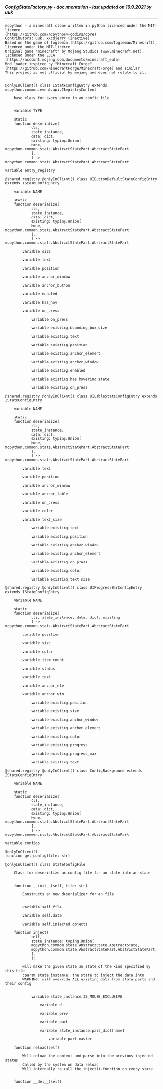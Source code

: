 ***ConfigStateFactory.py - documentation - last updated on 19.9.2021 by uuk***
___

    mcpython - a minecraft clone written in python licenced under the MIT-licence 
    (https://github.com/mcpython4-coding/core)
    Contributors: uuk, xkcdjerry (inactive)
    Based on the game of fogleman (https://github.com/fogleman/Minecraft), licenced under the MIT-licence
    Original game "minecraft" by Mojang Studios (www.minecraft.net), licenced under the EULA
    (https://account.mojang.com/documents/minecraft_eula)
    Mod loader inspired by "Minecraft Forge" (https://github.com/MinecraftForge/MinecraftForge) and similar
    This project is not official by mojang and does not relate to it.


    @onlyInClient() class IStateConfigEntry extends mcpython.common.event.api.IRegistryContent
        
        base class for every entry in an config file


        variable TYPE

        static
        function deserialize(
                cls,
                state_instance,
                data: dict,
                existing: typing.Union[
                None, mcpython.common.state.AbstractStatePart.AbstractStatePart
                ],
                ) -> mcpython.common.state.AbstractStatePart.AbstractStatePart:

    variable entry_registry

    @shared.registry @onlyInClient() class UIButtonDefaultStateConfigEntry extends IStateConfigEntry

        variable NAME

        static
        function deserialize(
                cls,
                state_instance,
                data: dict,
                existing: typing.Union[
                None, mcpython.common.state.AbstractStatePart.AbstractStatePart
                ],
                ) -> mcpython.common.state.AbstractStatePart.AbstractStatePart:

            variable size

            variable text

            variable position

            variable anchor_window

            variable anchor_button

            variable enabled

            variable has_hov

            variable on_press

                variable on_press

                variable existing.bounding_box_size

                variable existing.text

                variable existing.position

                variable existing.anchor_element

                variable existing.anchor_window

                variable existing.enabled

                variable existing.has_hovering_state

                variable existing.on_press

    @shared.registry @onlyInClient() class UILableStateConfigEntry extends IStateConfigEntry

        variable NAME

        static
        function deserialize(
                cls,
                state_instance,
                data: dict,
                existing: typing.Union[
                None, mcpython.common.state.AbstractStatePart.AbstractStatePart
                ],
                ) -> mcpython.common.state.AbstractStatePart.AbstractStatePart:

            variable text

            variable position

            variable anchor_window

            variable anchor_lable

            variable on_press

            variable color

            variable text_size

                variable existing.text

                variable existing.position

                variable existing.anchor_window

                variable existing.anchor_element

                variable existing.on_press

                variable existing.color

                variable existing.text_size

    @shared.registry @onlyInClient() class UIProgressBarConfigEntry extends IStateConfigEntry

        variable NAME

        static
        function deserialize(
                cls, state_instance, data: dict, existing
                ) -> mcpython.common.state.AbstractStatePart.AbstractStatePart:

            variable position

            variable size

            variable color

            variable item_count

            variable status

            variable text

            variable anchor_ele

            variable anchor_win

                variable existing.position

                variable existing.size

                variable existing.anchor_window

                variable existing.anchor_element

                variable existing.color

                variable existing.progress

                variable existing.progress_max

                variable existing.text

    @shared.registry @onlyInClient() class ConfigBackground extends IStateConfigEntry

        variable NAME

        static
        function deserialize(
                cls,
                state_instance,
                data: dict,
                existing: typing.Union[
                None, mcpython.common.state.AbstractStatePart.AbstractStatePart
                ],
                ) -> mcpython.common.state.AbstractStatePart.AbstractStatePart:

    variable configs

    @onlyInClient()
    function get_config(file: str)

    @onlyInClient() class StateConfigFile
        
        Class for deserialize an config file for an state into an state


        function __init__(self, file: str)
            
            Constructs an new deserializer for an file


            variable self.file

            variable self.data

            variable self.injected_objects

        function inject(
                self,
                state_instance: typing.Union[
                mcpython.common.state.AbstractState.AbstractState,
                mcpython.common.state.AbstractStatePart.AbstractStatePart,
                ],
                ):
            
            will make the given state an state of the kind specified by this file
            :param state_instance: the state to inject the data into
            WARNING: will override ALL existing data from state parts and their config


                variable state_instance.IS_MOUSE_EXCLUSIVE

                    variable d

                    variable prev

                    variable part

                    variable state_instance.part_dict[name]

                        variable part.master

        function reload(self)
            
            Will reload the context and parse into the previous injected states
            Called by the system on data reload
            Will internally re-call the inject()-function on every state


        function __del__(self)